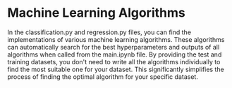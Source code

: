 # Machine Learning Algorithms

In the classification.py and regression.py files, you can find the implementations of various machine learning algorithms. 
These algorithms can automatically search for the best hyperparameters and outputs of all algorithms when called from the main.ipynb file. 
By providing the test and training datasets, you don't need to write all the algorithms individually to find the most suitable one for your dataset. 
This significantly simplifies the process of finding the optimal algorithm for your specific dataset.
